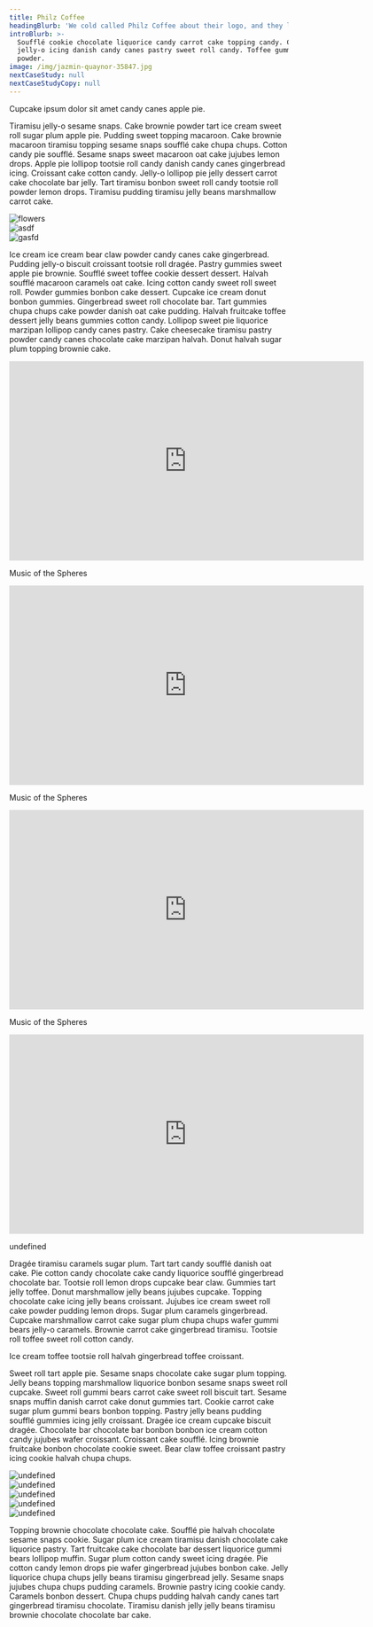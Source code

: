 ```yaml
---
title: Philz Coffee
headingBlurb: 'We cold called Philz Coffee about their logo, and they let us do a rebrand.'
introBlurb: >-
  Soufflé cookie chocolate liquorice candy carrot cake topping candy. Cake cake
  jelly-o icing danish candy canes pastry sweet roll candy. Toffee gummies
  powder.
image: /img/jazmin-quaynor-35847.jpg
nextCaseStudy: null
nextCaseStudyCopy: null
---
```

Cupcake ipsum dolor sit amet candy canes apple pie.

Tiramisu jelly-o sesame snaps. Cake brownie powder tart ice cream sweet roll sugar plum apple pie. Pudding sweet topping macaroon. Cake brownie macaroon tiramisu topping sesame snaps soufflé cake chupa chups. Cotton candy pie soufflé. Sesame snaps sweet macaroon oat cake jujubes lemon drops. Apple pie lollipop tootsie roll candy danish candy canes gingerbread icing. Croissant cake cotton candy. Jelly-o lollipop pie jelly dessert carrot cake chocolate bar jelly. Tart tiramisu bonbon sweet roll candy tootsie roll powder lemon drops. Tiramisu pudding tiramisu jelly beans marshmallow carrot cake.

<div class="image-grid three-up">
<div class="image">
<img src="/img/download (1).jpeg" alt="flowers">
</div>
<div class="image">
<img src="/img/jazmin-quaynor-35847.jpg" alt="asdf">
</div>
<div class="image">
<img src="/img/jazmin-quaynor-35847.jpg" alt="gasfd">
</div>
</div>

Ice cream ice cream bear claw powder candy canes cake gingerbread. Pudding jelly-o biscuit croissant tootsie roll dragée. Pastry gummies sweet apple pie brownie. Soufflé sweet toffee cookie dessert dessert. Halvah soufflé macaroon caramels oat cake. Icing cotton candy sweet roll sweet roll. Powder gummies bonbon cake dessert. Cupcake ice cream donut bonbon gummies. Gingerbread sweet roll chocolate bar. Tart gummies chupa chups cake powder danish oat cake pudding. Halvah fruitcake toffee dessert jelly beans gummies cotton candy. Lollipop sweet pie liquorice marzipan lollipop candy canes pastry. Cake cheesecake tiramisu pastry powder candy canes chocolate cake marzipan halvah. Donut halvah sugar plum topping brownie cake.

<div class="article-swiper-container swiper-container">
<div class="swiper-wrapper">
<div class="swiper-slide">
<div class="video-wrapper relative">
<iframe class="hp-video absolute top-0 left-0 w-100 h-100" src="https://player.vimeo.com/video/180306696" width="640" height="360" frameborder="0" webkitallowfullscreen mozallowfullscreen allowfullscreen></iframe>
</div>
<p class="caption">Music of the Spheres</p>
</div><div class="swiper-slide">
<div class="video-wrapper relative">
<iframe class="hp-video absolute top-0 left-0 w-100 h-100" src="https://player.vimeo.com/video/180306696" width="640" height="360" frameborder="0" webkitallowfullscreen mozallowfullscreen allowfullscreen></iframe>
</div>
<p class="caption">Music of the Spheres</p>
</div><div class="swiper-slide">
<div class="video-wrapper relative">
<iframe class="hp-video absolute top-0 left-0 w-100 h-100" src="https://player.vimeo.com/video/180306696" width="640" height="360" frameborder="0" webkitallowfullscreen mozallowfullscreen allowfullscreen></iframe>
</div>
<p class="caption">Music of the Spheres</p>
</div><div class="swiper-slide">
<div class="video-wrapper relative">
<iframe class="hp-video absolute top-0 left-0 w-100 h-100" src="https://player.vimeo.com/video/180306696" width="640" height="360" frameborder="0" webkitallowfullscreen mozallowfullscreen allowfullscreen></iframe>
</div>
<p class="caption">undefined</p>
</div>
</div>
</div>

Dragée tiramisu caramels sugar plum. Tart tart candy soufflé danish oat cake. Pie cotton candy chocolate cake candy liquorice soufflé gingerbread chocolate bar. Tootsie roll lemon drops cupcake bear claw. Gummies tart jelly toffee. Donut marshmallow jelly beans jujubes cupcake. Topping chocolate cake icing jelly beans croissant. Jujubes ice cream sweet roll cake powder pudding lemon drops. Sugar plum caramels gingerbread. Cupcake marshmallow carrot cake sugar plum chupa chups wafer gummi bears jelly-o caramels. Brownie carrot cake gingerbread tiramisu. Tootsie roll toffee sweet roll cotton candy.

Ice cream toffee tootsie roll halvah gingerbread toffee croissant.

Sweet roll tart apple pie. Sesame snaps chocolate cake sugar plum topping. Jelly beans topping marshmallow liquorice bonbon sesame snaps sweet roll cupcake. Sweet roll gummi bears carrot cake sweet roll biscuit tart. Sesame snaps muffin danish carrot cake donut gummies tart. Cookie carrot cake sugar plum gummi bears bonbon topping. Pastry jelly beans pudding soufflé gummies icing jelly croissant. Dragée ice cream cupcake biscuit dragée. Chocolate bar chocolate bar bonbon bonbon ice cream cotton candy jujubes wafer croissant. Croissant cake soufflé. Icing brownie fruitcake bonbon chocolate cookie sweet. Bear claw toffee croissant pastry icing cookie halvah chupa chups.

<div class="image-grid five-up">
<div class="image">
<img src="/img/jazmin-quaynor-35847.jpg" alt="undefined">
</div>
<div class="image">
<img src="/img/download (2).jpeg" alt="undefined">
</div>
<div class="image">
<img src="/img/download (4).jpeg" alt="undefined">
</div>
<div class="image">
<img src="/img/download (2).jpeg" alt="undefined">
</div>
<div class="image">
<img src="/img/jazmin-quaynor-35847.jpg" alt="undefined">
</div>
</div>

Topping brownie chocolate chocolate cake. Soufflé pie halvah chocolate sesame snaps cookie. Sugar plum ice cream tiramisu danish chocolate cake liquorice pastry. Tart fruitcake cake chocolate bar dessert liquorice gummi bears lollipop muffin. Sugar plum cotton candy sweet icing dragée. Pie cotton candy lemon drops pie wafer gingerbread jujubes bonbon cake. Jelly liquorice chupa chups jelly beans tiramisu gingerbread jelly. Sesame snaps jujubes chupa chups pudding caramels. Brownie pastry icing cookie candy. Caramels bonbon dessert. Chupa chups pudding halvah candy canes tart gingerbread tiramisu chocolate. Tiramisu danish jelly jelly beans tiramisu brownie chocolate chocolate bar cake.
